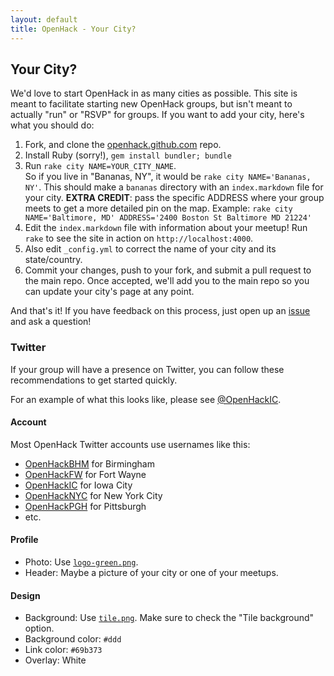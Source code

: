 ```yaml
---
layout: default
title: OpenHack - Your City?
---
```


## Your City?

We'd love to start OpenHack in as many cities as possible. This site is meant to facilitate starting new OpenHack groups, but isn't meant to actually "run" or "RSVP" for groups. If you want to add your city, here's what you should do:

1. Fork, and clone the [openhack.github.com](https://github.com/openhack/openhack.github.com) repo.
2. Install Ruby (sorry!), `gem install bundler; bundle`
3. Run `rake city NAME=YOUR_CITY_NAME`.<br />So if you live in "Bananas, NY", it would be `rake city NAME='Bananas, NY'`. This should make a `bananas` directory with an `index.markdown` file for your city. __EXTRA CREDIT__: pass the specific ADDRESS where your group meets to get a more detailed pin on the map. Example: `rake city NAME='Baltimore, MD' ADDRESS='2400 Boston St Baltimore MD 21224'`
4. Edit the `index.markdown` file with information about your meetup! Run `rake` to see the site in action on `http://localhost:4000`.
5. Also edit `_config.yml` to correct the name of your city and its state/country.
6. Commit your changes, push to your fork, and submit a pull request to the main repo. Once accepted, we'll add you to the main repo so you can update your city's page at any point.

And that's it! If you have feedback on this process, just open up an [issue](https://github.com/openhack/openhack.github.com/issues) and ask a question!

### Twitter

If your group will have a presence on Twitter, you can follow these recommendations to get started quickly.

For an example of what this looks like, please see [@OpenHackIC](https://twitter.com/OpenHackIC).

#### Account

Most OpenHack Twitter accounts use usernames like this:

* [OpenHackBHM](https://twitter.com/OpenHackBHM) for Birmingham
* [OpenHackFW](https://twitter.com/OpenHackFW) for Fort Wayne
* [OpenHackIC](https://twitter.com/OpenHackIC) for Iowa City
* [OpenHackNYC](https://twitter.com/OpenHackNYC) for New York City
* [OpenHackPGH](https://twitter.com/OpenHackPGH) for Pittsburgh
* etc.

#### Profile

* Photo: Use [`logo-green.png`](/images/logo-green.png).
* Header: Maybe a picture of your city or one of your meetups.

#### Design

* Background: Use [`tile.png`](/images/tile.png).  Make sure to check the "Tile background" option.
* Background color: `#ddd`
* Link color: `#69b373`
* Overlay: White
